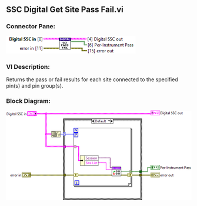 ## **SSC Digital Get Site Pass Fail.vi**
### Connector Pane:
![alt text](/docs/images/Instrument%20Control/Digital/SSC%20Digital/Pattern%20Actions/SSC%20Digital%20Get%20Site%20Pass%20Fail.vic.png "SSC Digital Get Site Pass Fail.vi connector pane")

### VI Description:
Returns the pass or fail results for each site connected to the specified pin(s) and pin group(s).

### Block Diagram:
![alt text](/docs/images/Instrument%20Control/Digital/SSC%20Digital/Pattern%20Actions/SSC%20Digital%20Get%20Site%20Pass%20Fail.vid.png "SSC Digital Get Site Pass Fail.vi block diagram")
